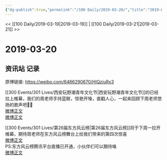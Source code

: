 ```yaml
---
{"dg-publish":true,"permalink":"/100 Daily/2019-03-20/","title":"2019-03-20","created":"2022-12-22T15:02:34.000+08:00","updated":"2023-01-09T17:24:43.285+08:00"}
---
```



<< [[100 Daily/2019-03-19\|2019-03-19]] | [[100 Daily/2019-03-21\|2019-03-21]] >>

# 2019-03-20

## 资讯站 记录

原博链接: https://weibo.com/6466290670/HlQziuRx3

[[300 Events/301 Lives/西安玩野潮青年文化节\|西安玩野潮青年文化节]]的已经拉上帷幕，我们的周老师手持蓝鲸，惊艳开嗓，直戳人心，一起来回顾下周老师悠扬的歌声吧🎵🎵  
[微博正文](https://m.weibo.cn/5516625428/4352038945069543)  
[微博正文](https://m.weibo.cn/5516625428/4351693925439402)

[[300 Events/301 Lives/第26届东方风云榜\|第26届东方风云榜]]将于下周一拉开帷幕，期待周老师在东方风云榜舞台上给我们带来的第四次惊喜  
[微博正文](https://m.weibo.cn/6466290670/4352027528022055)  
PS:东方风云榜腾讯平台直播已开通，小伙伴们可以期待咯  
[微博正文](https://m.weibo.cn/6466290670/4351907130498317)
